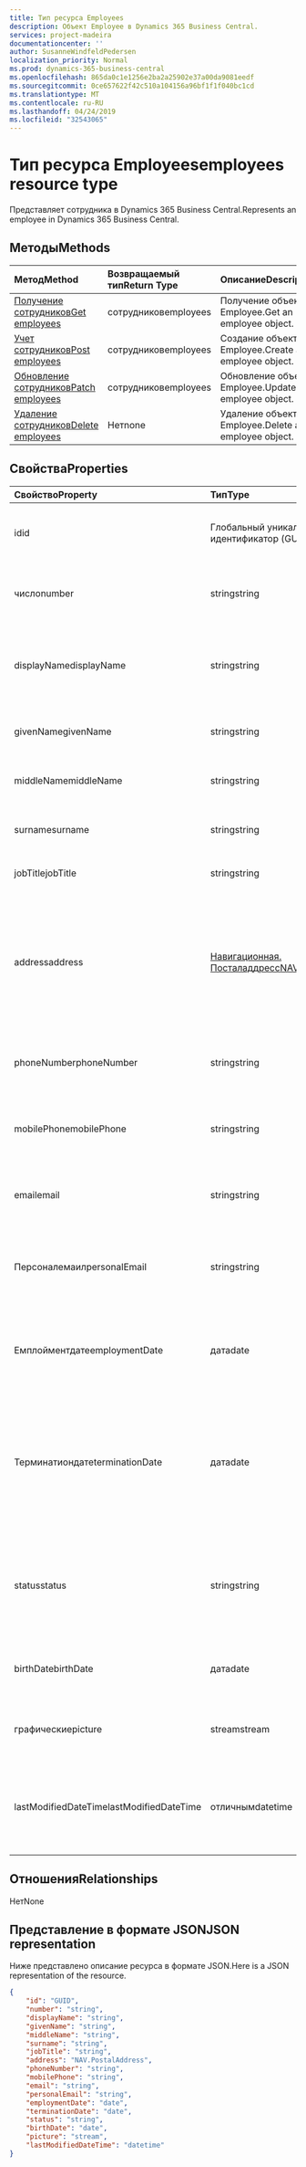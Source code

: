 ```yaml
---
title: Тип ресурса Employees
description: Объект Employee в Dynamics 365 Business Central.
services: project-madeira
documentationcenter: ''
author: SusanneWindfeldPedersen
localization_priority: Normal
ms.prod: dynamics-365-business-central
ms.openlocfilehash: 865da0c1e1256e2ba2a25902e37a00da9081eedf
ms.sourcegitcommit: 0ce657622f42c510a104156a96bf1f1f040bc1cd
ms.translationtype: MT
ms.contentlocale: ru-RU
ms.lasthandoff: 04/24/2019
ms.locfileid: "32543065"
---
```

# <a name="employees-resource-type"></a><span data-ttu-id="422ff-103">Тип ресурса Employees</span><span class="sxs-lookup"><span data-stu-id="422ff-103">employees resource type</span></span>
<span data-ttu-id="422ff-104">Представляет сотрудника в Dynamics 365 Business Central.</span><span class="sxs-lookup"><span data-stu-id="422ff-104">Represents an employee in Dynamics 365 Business Central.</span></span>

## <a name="methods"></a><span data-ttu-id="422ff-105">Методы</span><span class="sxs-lookup"><span data-stu-id="422ff-105">Methods</span></span>

| <span data-ttu-id="422ff-106">Метод</span><span class="sxs-lookup"><span data-stu-id="422ff-106">Method</span></span>                                              | <span data-ttu-id="422ff-107">Возвращаемый тип</span><span class="sxs-lookup"><span data-stu-id="422ff-107">Return Type</span></span>|<span data-ttu-id="422ff-108">Описание</span><span class="sxs-lookup"><span data-stu-id="422ff-108">Description</span></span>               |
|:----------------------------------------------------|:-----------|:-------------------------|
|[<span data-ttu-id="422ff-109">Получение сотрудников</span><span class="sxs-lookup"><span data-stu-id="422ff-109">Get employees</span></span>](../api/dynamics-employee-get.md)      |<span data-ttu-id="422ff-110">сотрудников</span><span class="sxs-lookup"><span data-stu-id="422ff-110">employees</span></span>  |<span data-ttu-id="422ff-111">Получение объекта Employee.</span><span class="sxs-lookup"><span data-stu-id="422ff-111">Get an employee object.</span></span>   |
|[<span data-ttu-id="422ff-112">Учет сотрудников</span><span class="sxs-lookup"><span data-stu-id="422ff-112">Post employees</span></span>](../api/dynamics-create-employee.md)  |<span data-ttu-id="422ff-113">сотрудников</span><span class="sxs-lookup"><span data-stu-id="422ff-113">employees</span></span>  |<span data-ttu-id="422ff-114">Создание объекта Employee.</span><span class="sxs-lookup"><span data-stu-id="422ff-114">Create an employee object.</span></span>|
|[<span data-ttu-id="422ff-115">Обновление сотрудников</span><span class="sxs-lookup"><span data-stu-id="422ff-115">Patch employees</span></span>](../api/dynamics-employee-update.md) |<span data-ttu-id="422ff-116">сотрудников</span><span class="sxs-lookup"><span data-stu-id="422ff-116">employees</span></span>  |<span data-ttu-id="422ff-117">Обновление объекта Employee.</span><span class="sxs-lookup"><span data-stu-id="422ff-117">Update an employee object.</span></span>|
|[<span data-ttu-id="422ff-118">Удаление сотрудников</span><span class="sxs-lookup"><span data-stu-id="422ff-118">Delete employees</span></span>](../api/dynamics-employee-delete.md)|<span data-ttu-id="422ff-119">Нет</span><span class="sxs-lookup"><span data-stu-id="422ff-119">none</span></span>       |<span data-ttu-id="422ff-120">Удаление объекта Employee.</span><span class="sxs-lookup"><span data-stu-id="422ff-120">Delete an employee object.</span></span>|

## <a name="properties"></a><span data-ttu-id="422ff-121">Свойства</span><span class="sxs-lookup"><span data-stu-id="422ff-121">Properties</span></span>
| <span data-ttu-id="422ff-122">Свойство</span><span class="sxs-lookup"><span data-stu-id="422ff-122">Property</span></span>           | <span data-ttu-id="422ff-123">Тип</span><span class="sxs-lookup"><span data-stu-id="422ff-123">Type</span></span>   |<span data-ttu-id="422ff-124">Описание</span><span class="sxs-lookup"><span data-stu-id="422ff-124">Description</span></span>                                            |
|:-------------------|:-------|:------------------------------------------------------|
|<span data-ttu-id="422ff-125">id</span><span class="sxs-lookup"><span data-stu-id="422ff-125">id</span></span>                  |<span data-ttu-id="422ff-126">Глобальный уникальный идентификатор (GUID)</span><span class="sxs-lookup"><span data-stu-id="422ff-126">GUID</span></span>    |<span data-ttu-id="422ff-127">Идентификатор сотрудника.</span><span class="sxs-lookup"><span data-stu-id="422ff-127">The employee ID.</span></span> <span data-ttu-id="422ff-128">Не редактируемые.</span><span class="sxs-lookup"><span data-stu-id="422ff-128">Non-editable.</span></span>                         |
|<span data-ttu-id="422ff-129">число</span><span class="sxs-lookup"><span data-stu-id="422ff-129">number</span></span>              |<span data-ttu-id="422ff-130">string</span><span class="sxs-lookup"><span data-stu-id="422ff-130">string</span></span>  |<span data-ttu-id="422ff-131">Номер сотрудника.</span><span class="sxs-lookup"><span data-stu-id="422ff-131">The employee number.</span></span> <span data-ttu-id="422ff-132">Только для чтения.</span><span class="sxs-lookup"><span data-stu-id="422ff-132">Read-Only.</span></span>                        |
|<span data-ttu-id="422ff-133">displayName</span><span class="sxs-lookup"><span data-stu-id="422ff-133">displayName</span></span>         |<span data-ttu-id="422ff-134">string</span><span class="sxs-lookup"><span data-stu-id="422ff-134">string</span></span>  |<span data-ttu-id="422ff-135">Сотрудник givenName + фамилия.</span><span class="sxs-lookup"><span data-stu-id="422ff-135">The employee givenName + surname.</span></span> <span data-ttu-id="422ff-136">Только для чтения.</span><span class="sxs-lookup"><span data-stu-id="422ff-136">Read-Only.</span></span>           |
|<span data-ttu-id="422ff-137">givenName</span><span class="sxs-lookup"><span data-stu-id="422ff-137">givenName</span></span>           |<span data-ttu-id="422ff-138">string</span><span class="sxs-lookup"><span data-stu-id="422ff-138">string</span></span>  |<span data-ttu-id="422ff-139">Заданное имя сотрудника.</span><span class="sxs-lookup"><span data-stu-id="422ff-139">The given name of the employee.</span></span>                        |
|<span data-ttu-id="422ff-140">middleName</span><span class="sxs-lookup"><span data-stu-id="422ff-140">middleName</span></span>          |<span data-ttu-id="422ff-141">string</span><span class="sxs-lookup"><span data-stu-id="422ff-141">string</span></span>  |<span data-ttu-id="422ff-142">Отчество сотрудника.</span><span class="sxs-lookup"><span data-stu-id="422ff-142">The middle name of the employee.</span></span>                       |
|<span data-ttu-id="422ff-143">surname</span><span class="sxs-lookup"><span data-stu-id="422ff-143">surname</span></span>             |<span data-ttu-id="422ff-144">string</span><span class="sxs-lookup"><span data-stu-id="422ff-144">string</span></span>  |<span data-ttu-id="422ff-145">Фамилия сотрудника</span><span class="sxs-lookup"><span data-stu-id="422ff-145">The surname of the employee</span></span>                            |
|<span data-ttu-id="422ff-146">jobTitle</span><span class="sxs-lookup"><span data-stu-id="422ff-146">jobTitle</span></span>            |<span data-ttu-id="422ff-147">string</span><span class="sxs-lookup"><span data-stu-id="422ff-147">string</span></span>  |<span data-ttu-id="422ff-148">Полное имя сотрудника</span><span class="sxs-lookup"><span data-stu-id="422ff-148">The full name of the employee</span></span>                          |
|<span data-ttu-id="422ff-149">address</span><span class="sxs-lookup"><span data-stu-id="422ff-149">address</span></span>             |[<span data-ttu-id="422ff-150">Навигационная. Посталаддресс</span><span class="sxs-lookup"><span data-stu-id="422ff-150">NAV.PostalAddress</span></span>](../resources/dynamics-complextypes.md)|<span data-ttu-id="422ff-151">Указывает адрес сотрудника.</span><span class="sxs-lookup"><span data-stu-id="422ff-151">Specifies the employee's address.</span></span> <span data-ttu-id="422ff-152">Этот адрес будет отображаться во всех документах ресурсов для сотрудника.</span><span class="sxs-lookup"><span data-stu-id="422ff-152">This address will appear on all resource documents for the employee.</span></span>|
|<span data-ttu-id="422ff-153">phoneNumber</span><span class="sxs-lookup"><span data-stu-id="422ff-153">phoneNumber</span></span>         |<span data-ttu-id="422ff-154">string</span><span class="sxs-lookup"><span data-stu-id="422ff-154">string</span></span>  |<span data-ttu-id="422ff-155">Указывает номер телефона сотрудника.</span><span class="sxs-lookup"><span data-stu-id="422ff-155">Specifies the employee's telephone number.</span></span>             |
|<span data-ttu-id="422ff-156">mobilePhone</span><span class="sxs-lookup"><span data-stu-id="422ff-156">mobilePhone</span></span>         |<span data-ttu-id="422ff-157">string</span><span class="sxs-lookup"><span data-stu-id="422ff-157">string</span></span>  |<span data-ttu-id="422ff-158">Указывает номер мобильного телефона сотрудника.</span><span class="sxs-lookup"><span data-stu-id="422ff-158">Specifies the employee's mobile telephone number.</span></span>      |
|<span data-ttu-id="422ff-159">email</span><span class="sxs-lookup"><span data-stu-id="422ff-159">email</span></span>               |<span data-ttu-id="422ff-160">string</span><span class="sxs-lookup"><span data-stu-id="422ff-160">string</span></span>  |<span data-ttu-id="422ff-161">Указывает адрес электронной почты сотрудника.</span><span class="sxs-lookup"><span data-stu-id="422ff-161">Specifies the employee's email address.</span></span>                |
|<span data-ttu-id="422ff-162">Персоналемаил</span><span class="sxs-lookup"><span data-stu-id="422ff-162">personalEmail</span></span>       |<span data-ttu-id="422ff-163">string</span><span class="sxs-lookup"><span data-stu-id="422ff-163">string</span></span>  |<span data-ttu-id="422ff-164">Указывает личный адрес электронной почты сотрудника.</span><span class="sxs-lookup"><span data-stu-id="422ff-164">Specifies the employee's personal email address.</span></span>       |
|<span data-ttu-id="422ff-165">Емплойментдате</span><span class="sxs-lookup"><span data-stu-id="422ff-165">employmentDate</span></span>      |<span data-ttu-id="422ff-166">дата</span><span class="sxs-lookup"><span data-stu-id="422ff-166">date</span></span>    |<span data-ttu-id="422ff-167">Указывает дату начала работы сотрудника в компании.</span><span class="sxs-lookup"><span data-stu-id="422ff-167">Specifies the date when the employee began to work for the company.</span></span>|
|<span data-ttu-id="422ff-168">Терминатиондате</span><span class="sxs-lookup"><span data-stu-id="422ff-168">terminationDate</span></span>     |<span data-ttu-id="422ff-169">дата</span><span class="sxs-lookup"><span data-stu-id="422ff-169">date</span></span>    |<span data-ttu-id="422ff-170">Указывает дату увольнения сотрудника, например из-за увольнения или увольнения.</span><span class="sxs-lookup"><span data-stu-id="422ff-170">Specifies the date when the employee was terminated, due to retirement or dismissal, for example.</span></span>|
|<span data-ttu-id="422ff-171">status</span><span class="sxs-lookup"><span data-stu-id="422ff-171">status</span></span>              |<span data-ttu-id="422ff-172">string</span><span class="sxs-lookup"><span data-stu-id="422ff-172">string</span></span>  |<span data-ttu-id="422ff-173">Указывает состояние сотрудника.</span><span class="sxs-lookup"><span data-stu-id="422ff-173">Specifies the employee's status.</span></span> <span data-ttu-id="422ff-174">Возможные значения: активные, неАктивные или прерванные</span><span class="sxs-lookup"><span data-stu-id="422ff-174">Possible values are Active, Inactive or Terminated</span></span>|
|<span data-ttu-id="422ff-175">birthDate</span><span class="sxs-lookup"><span data-stu-id="422ff-175">birthDate</span></span>           |<span data-ttu-id="422ff-176">дата</span><span class="sxs-lookup"><span data-stu-id="422ff-176">date</span></span>    |<span data-ttu-id="422ff-177">Указывает дату рождения сотрудника.</span><span class="sxs-lookup"><span data-stu-id="422ff-177">Specifies the employee's date of birth.</span></span>                |
|<span data-ttu-id="422ff-178">графические</span><span class="sxs-lookup"><span data-stu-id="422ff-178">picture</span></span>             |<span data-ttu-id="422ff-179">stream</span><span class="sxs-lookup"><span data-stu-id="422ff-179">stream</span></span>  |<span data-ttu-id="422ff-180">Фотография сотрудника.</span><span class="sxs-lookup"><span data-stu-id="422ff-180">The employee picture.</span></span> <span data-ttu-id="422ff-181">Только для чтения.</span><span class="sxs-lookup"><span data-stu-id="422ff-181">Read-Only.</span></span>                       |
|<span data-ttu-id="422ff-182">lastModifiedDateTime</span><span class="sxs-lookup"><span data-stu-id="422ff-182">lastModifiedDateTime</span></span>|<span data-ttu-id="422ff-183">отличным</span><span class="sxs-lookup"><span data-stu-id="422ff-183">datetime</span></span>|<span data-ttu-id="422ff-184">Дата и время последнего изменения сотрудника.</span><span class="sxs-lookup"><span data-stu-id="422ff-184">The last datetime the employee was modified.</span></span> <span data-ttu-id="422ff-185">Только для чтения.</span><span class="sxs-lookup"><span data-stu-id="422ff-185">Read-Only.</span></span>|  


## <a name="relationships"></a><span data-ttu-id="422ff-186">Отношения</span><span class="sxs-lookup"><span data-stu-id="422ff-186">Relationships</span></span>
<span data-ttu-id="422ff-187">Нет</span><span class="sxs-lookup"><span data-stu-id="422ff-187">None</span></span>

## <a name="json-representation"></a><span data-ttu-id="422ff-188">Представление в формате JSON</span><span class="sxs-lookup"><span data-stu-id="422ff-188">JSON representation</span></span>

<span data-ttu-id="422ff-189">Ниже представлено описание ресурса в формате JSON.</span><span class="sxs-lookup"><span data-stu-id="422ff-189">Here is a JSON representation of the resource.</span></span>


```json
{
    "id": "GUID",
    "number": "string",
    "displayName": "string",
    "givenName": "string",
    "middleName": "string",
    "surname": "string",
    "jobTitle": "string",
    "address": "NAV.PostalAddress",
    "phoneNumber": "string",
    "mobilePhone": "string",
    "email": "string",
    "personalEmail": "string",
    "employmentDate": "date",
    "terminationDate": "date",
    "status": "string",
    "birthDate": "date",
    "picture": "stream",
    "lastModifiedDateTime": "datetime"
}

```


